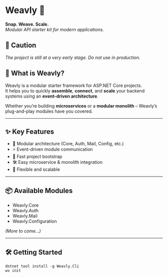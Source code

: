 # Weavly 🧶

**Snap. Weave. Scale.**  
_Modular API starter kit for modern applications._

## 🚨 Caution
*The project is still at a very early stage. Do not use in production.*

## 🚀 What is Weavly?

Weavly is a modular starter framework for ASP.NET Core projects.  
It helps you to quickly **assemble**, **connect**, and **scale** your backend systems using an **event-driven architecture**.

Whether you’re building **microservices** or a **modular monolith** – Weavly’s plug-and-play modules have you covered.

---

## ✨ Key Features
- 🧩 Modular architecture (Core, Auth, Mail, Config, etc.)
- ⚡ Event-driven module communication
- 🚀 Fast project bootstrap
- 🛠️ Easy microservice & monolith integration
- 🔄 Flexible and scalable

---

## 📦 Available Modules
- Weavly.Core
- Weavly.Auth
- Weavly.Mail
- Weavly.Configuration

*(More to come…)*

---

## 🛠️ Getting Started
```shell
dotnet tool install -g Weavly.Cli
wv init
```